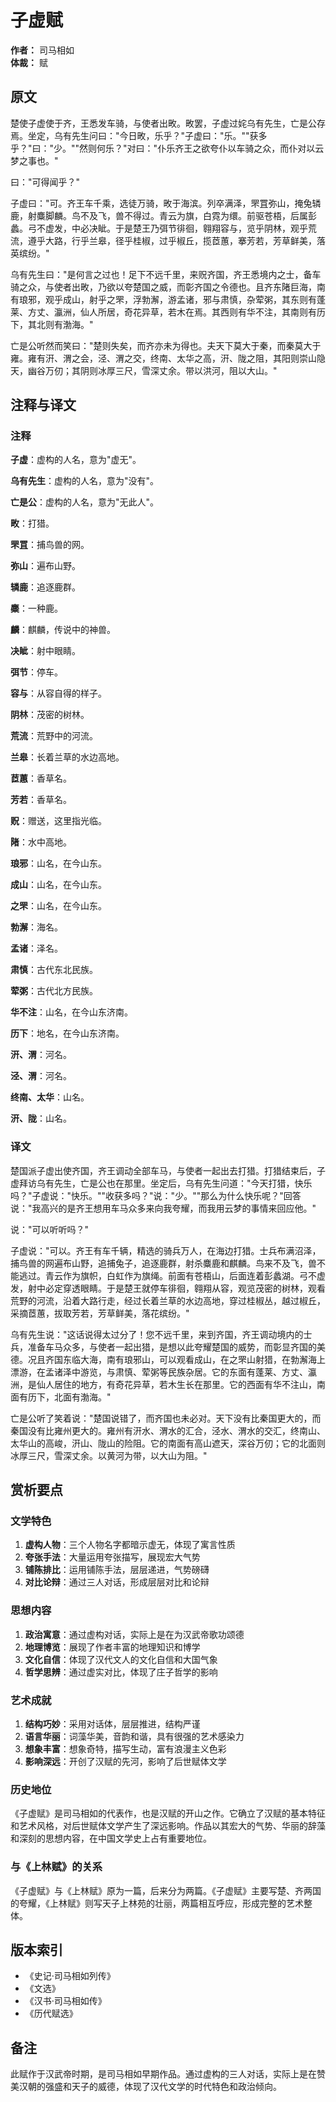 # 子虚赋

**作者：** 司马相如  
**体裁：** 赋  

## 原文

楚使子虚使于齐，王悉发车骑，与使者出畋。畋罢，子虚过姹乌有先生，亡是公存焉。坐定，乌有先生问曰："今日畋，乐乎？"子虚曰："乐。""获多乎？"曰："少。""然则何乐？"对曰："仆乐齐王之欲夸仆以车骑之众，而仆对以云梦之事也。"

曰："可得闻乎？"

子虚曰："可。齐王车千乘，选徒万骑，畋于海滨。列卒满泽，罘罝弥山，掩兔辚鹿，射麋脚麟。鸟不及飞，兽不得过。青云为旗，白霓为缳。前驱苍梧，后属彭蠡。弓不虚发，中必决眦。于是楚王乃弭节徘徊，翱翔容与，览乎阴林，观乎荒流，遵乎大路，行乎兰皋，径乎桂椒，过乎椒丘，揽茝蕙，搴芳若，芳草鲜美，落英缤纷。"

乌有先生曰："是何言之过也！足下不远千里，来贶齐国，齐王悉境内之士，备车骑之众，与使者出畋，乃欲以夸楚国之威，而彰齐国之令德也。且齐东陼巨海，南有琅邪，观乎成山，射乎之罘，浮勃澥，游孟诸，邪与肃慎，杂荤粥，其东则有蓬莱、方丈、瀛洲，仙人所居，奇花异草，若木在焉。其西则有华不注，其南则有历下，其北则有渤海。"

亡是公听然而笑曰："楚则失矣，而齐亦未为得也。夫天下莫大于秦，而秦莫大于雍。雍有汧、渭之会，泾、渭之交，终南、太华之高，汧、陇之阻，其阳则崇山隐天，幽谷万仞；其阴则冰厚三尺，雪深丈余。带以洪河，阻以大山。"

## 注释与译文

### 注释

**子虚**：虚构的人名，意为"虚无"。

**乌有先生**：虚构的人名，意为"没有"。

**亡是公**：虚构的人名，意为"无此人"。

**畋**：打猎。

**罘罝**：捕鸟兽的网。

**弥山**：遍布山野。

**辚鹿**：追逐鹿群。

**麋**：一种鹿。

**麟**：麒麟，传说中的神兽。

**决眦**：射中眼睛。

**弭节**：停车。

**容与**：从容自得的样子。

**阴林**：茂密的树林。

**荒流**：荒野中的河流。

**兰皋**：长着兰草的水边高地。

**茝蕙**：香草名。

**芳若**：香草名。

**贶**：赠送，这里指光临。

**陼**：水中高地。

**琅邪**：山名，在今山东。

**成山**：山名，在今山东。

**之罘**：山名，在今山东。

**勃澥**：海名。

**孟诸**：泽名。

**肃慎**：古代东北民族。

**荤粥**：古代北方民族。

**华不注**：山名，在今山东济南。

**历下**：地名，在今山东济南。

**汧、渭**：河名。

**泾、渭**：河名。

**终南、太华**：山名。

**汧、陇**：山名。

### 译文

楚国派子虚出使齐国，齐王调动全部车马，与使者一起出去打猎。打猎结束后，子虚拜访乌有先生，亡是公也在那里。坐定后，乌有先生问道："今天打猎，快乐吗？"子虚说："快乐。""收获多吗？"说："少。""那么为什么快乐呢？"回答说："我高兴的是齐王想用车马众多来向我夸耀，而我用云梦的事情来回应他。"

说："可以听听吗？"

子虚说："可以。齐王有车千辆，精选的骑兵万人，在海边打猎。士兵布满沼泽，捕鸟兽的网遍布山野，追捕兔子，追逐鹿群，射杀麋鹿和麒麟。鸟来不及飞，兽不能逃过。青云作为旗帜，白虹作为旗绳。前面有苍梧山，后面连着彭蠡湖。弓不虚发，射中必定穿透眼睛。于是楚王就停车徘徊，翱翔从容，观览茂密的树林，观看荒野的河流，沿着大路行走，经过长着兰草的水边高地，穿过桂椒丛，越过椒丘，采摘茝蕙，拔取芳若，芳草鲜美，落花缤纷。"

乌有先生说："这话说得太过分了！您不远千里，来到齐国，齐王调动境内的士兵，准备车马众多，与使者一起出猎，是想以此夸耀楚国的威势，而彰显齐国的美德。况且齐国东临大海，南有琅邪山，可以观看成山，在之罘山射猎，在勃澥海上漂游，在孟诸泽中游览，与肃慎、荤粥等民族杂居。它的东面有蓬莱、方丈、瀛洲，是仙人居住的地方，有奇花异草，若木生长在那里。它的西面有华不注山，南面有历下，北面有渤海。"

亡是公听了笑着说："楚国说错了，而齐国也未必对。天下没有比秦国更大的，而秦国没有比雍州更大的。雍州有汧水、渭水的汇合，泾水、渭水的交汇，终南山、太华山的高峻，汧山、陇山的险阻。它的南面有高山遮天，深谷万仞；它的北面则冰厚三尺，雪深丈余。以黄河为带，以大山为阻。"

## 赏析要点

### 文学特色

1. **虚构人物**：三个人物名字都暗示虚无，体现了寓言性质
2. **夸张手法**：大量运用夸张描写，展现宏大气势
3. **铺陈排比**：运用铺陈手法，层层递进，气势磅礴
4. **对比论辩**：通过三人对话，形成层层对比和论辩

### 思想内容

1. **政治寓意**：通过虚构对话，实际上是在为汉武帝歌功颂德
2. **地理博览**：展现了作者丰富的地理知识和博学
3. **文化自信**：体现了汉代文人的文化自信和大国气象
4. **哲学思辨**：通过虚实对比，体现了庄子哲学的影响

### 艺术成就

1. **结构巧妙**：采用对话体，层层推进，结构严谨
2. **语言华丽**：词藻华美，音韵和谐，具有很强的艺术感染力
3. **想象丰富**：想象奇特，描写生动，富有浪漫主义色彩
4. **影响深远**：开创了汉赋的先河，影响了后世赋体文学

### 历史地位

《子虚赋》是司马相如的代表作，也是汉赋的开山之作。它确立了汉赋的基本特征和艺术风格，对后世赋体文学产生了深远影响。作品以其宏大的气势、华丽的辞藻和深刻的思想内容，在中国文学史上占有重要地位。

### 与《上林赋》的关系

《子虚赋》与《上林赋》原为一篇，后来分为两篇。《子虚赋》主要写楚、齐两国的夸耀，《上林赋》则写天子上林苑的壮丽，两篇相互呼应，形成完整的艺术整体。

## 版本索引

- 《史记·司马相如列传》
- 《文选》
- 《汉书·司马相如传》
- 《历代赋选》

## 备注

此赋作于汉武帝时期，是司马相如早期作品。通过虚构的三人对话，实际上是在赞美汉朝的强盛和天子的威德，体现了汉代文学的时代特色和政治倾向。